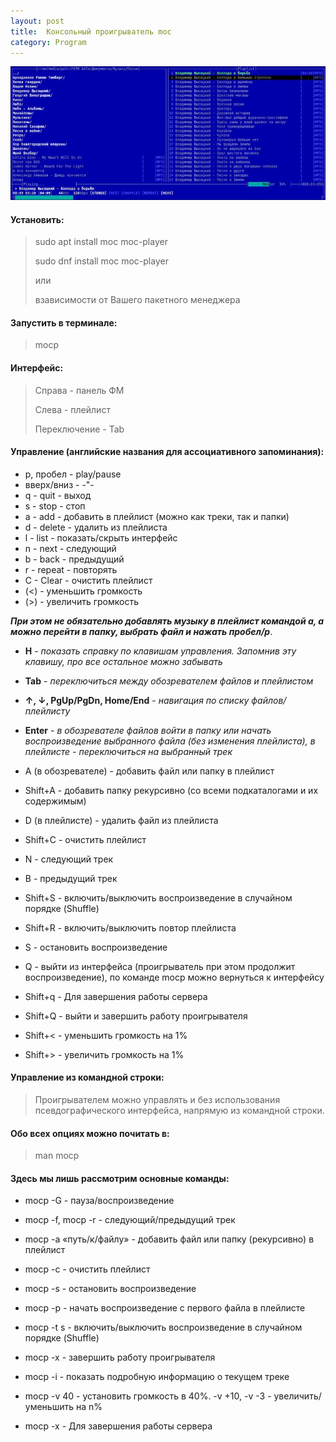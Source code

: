 ```yaml
---
layout: post
title:  Консольный проигрыватель moc
category: Program
---
```


![](/image/my_image/moc.jpg)

#### Установить:

>sudo apt install moc moc-player
>
>sudo dnf install moc moc-player
>
>или 
>
>взависимости от Вашего пакетного менеджера

#### Запустить в терминале:

>mocp

#### Интерфейс:

>Справа - панель ФМ
>
>Слева - плейлист
>
>Переключение - Tab

#### Управление (английские названия для ассоциативного запоминания):

- p, пробел - play/pause
- вверх/вниз - -"-
- q - quit - выход
- s - stop - стоп
- a - add - добавить в плейлист (можно как треки, так и папки)
- d - delete - удалить из плейлиста
- l - list - показать/скрыть интерфейс
- n - next - следующий
- b - back - предыдущий
- r - repeat - повторять
- C - Clear - очистить плейлист
- (<) - уменьшить громкость
- (>) - увеличить громкость
  
 ***При этом не обязательно добавлять музыку в плейлист командой a, а можно перейти в папку, 
 выбрать файл и нажать пробел/p***.

- **H** - *показать справку по клавишам управления. Запомнив эту клавишу, про все остальное можно забывать*
 
- **Tab** - *переключиться между обозревателем файлов и плейлистом*

- **↑, ↓, PgUp/PgDn, Home/End** - *навигация по списку файлов/плейлисту*

- **Enter** - 
*в обозревателе файлов войти в папку или начать воспроизведение выбранного файла (без 
 изменения плейлиста),
в плейлисте - переключиться на выбранный трек*

- A  (в обозревателе) - добавить файл или папку в плейлист

- Shift+A - добавить папку рекурсивно (со всеми подкаталогами и их содержимым)

- D (в плейлисте) - удалить файл из плейлиста

- Shift+C - очистить плейлист

- N - следующий трек

- B - предыдущий трек

- Shift+S - включить/выключить воспроизведение в случайном порядке (Shuffle)

- Shift+R - включить/выключить повтор плейлиста

- S - остановить воспроизведение

- Q - выйти из интерфейса (проигрыватель при этом продолжит воспроизведение), по команде mocp 
 можно вернуться к интерфейсу

- Shift+q - Для завершения работы сервера

- Shift+Q - выйти и завершить работу проигрывателя

- Shift+< - уменьшить громкость на 1%

- Shift+> - увеличить громкость на 1%

#### Управление из командной строки:

>Проигрывателем можно управлять и без использования псевдографического интерфейса, напрямую из 
командной строки.

#### Обо всех опциях можно почитать в:
 
>man mocp

#### Здесь мы лишь рассмотрим основные команды:

- mocp -G - пауза/воспроизведение

- mocp -f, mocp -r - следующий/предыдущий трек

- mocp -a «путь/к/файлу» - добавить файл или папку (рекурсивно) в плейлист

- mocp -c - очистить плейлист

- mocp -s - остановить воспроизведение

- mocp -p - начать воспроизведение с первого файла в плейлисте

- mocp -t s - включить/выключить воспроизведение в случайном порядке (Shuffle)

- mocp -x - завершить работу проигрывателя

- mocp -i - показать подробную информацию о текущем треке

- mocp -v 40 - установить громкость в 40%. -v +10, -v -3 - увеличить/уменьшить на n%

- mocp -x  -  Для завершения работы сервера



